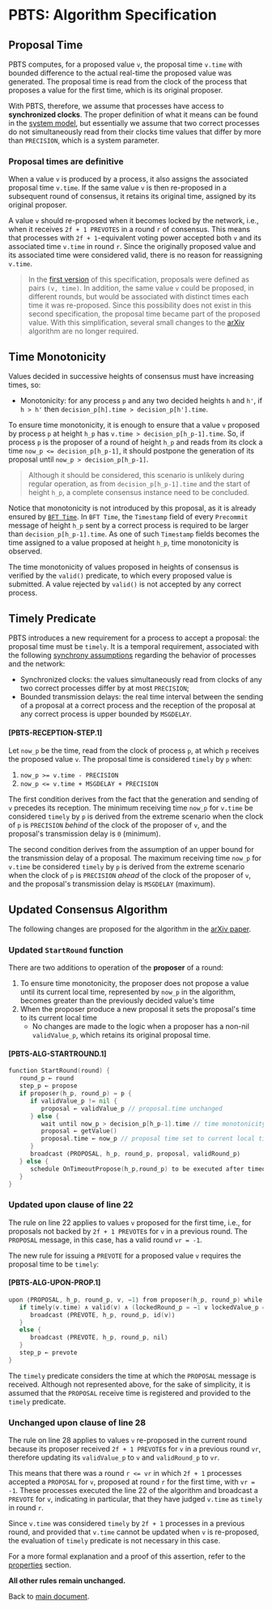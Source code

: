 # PBTS: Algorithm Specification

## Proposal Time

PBTS computes, for a proposed value `v`, the proposal time `v.time` with bounded difference to the actual real-time the proposed value was generated.
The proposal time is read from the clock of the process that proposes a value for the first time, which is its original proposer.

With PBTS, therefore, we assume that processes have access to **synchronized clocks**.
The proper definition of what it means can be found in the [system model][sysmodel],
but essentially we assume that two correct processes do not simultaneously read from their clocks
time values that differ by more than `PRECISION`, which is a system parameter.

### Proposal times are definitive

When a value `v` is produced by a process, it also assigns the associated proposal time `v.time`.
If the same value `v` is then re-proposed in a subsequent round of consensus,
it retains its original time, assigned by its original proposer.

A value `v` should re-proposed when it becomes locked by the network, i.e., when it receives `2f + 1 PREVOTES` in a round `r` of consensus.
This means that processes with `2f + 1`-equivalent voting power accepted both `v` and its associated time `v.time` in round `r`.
Since the originally proposed value and its associated time were considered valid, there is no reason for reassigning `v.time`.

> In the [first version][algorithm_v1] of this specification, proposals were defined as pairs `(v, time)`.
> In addition, the same value `v` could be proposed, in different rounds, but would be associated with distinct times each time it was re-proposed.
> Since this possibility does not exist in this second specification, the proposal time became part of the proposed value.
> With this simplification, several small changes to the [arXiv][arXiv] algorithm are no longer required.

## Time Monotonicity

Values decided in successive heights of consensus must have increasing times, so:

- Monotonicity: for any process `p` and any two decided heights `h` and `h'`, if `h > h'` then `decision_p[h].time > decision_p[h'].time`.

To ensure time monotonicity, it is enough to ensure that a value `v` proposed by process `p` at height `h_p` has `v.time > decision_p[h_p-1].time`.
So, if process `p` is the proposer of a round of height `h_p` and reads from its clock a time `now_p <= decision_p[h_p-1]`,
it should postpone the generation of its proposal until `now_p > decision_p[h_p-1]`.

> Although it should be considered, this scenario is unlikely during regular operation,
as from `decision_p[h_p-1].time` and the start of height `h_p`, a complete consensus instance need to be concluded.

Notice that monotonicity is not introduced by this proposal, as it is already ensured by  [`BFT Time`][bfttime].
In `BFT Time`, the `Timestamp` field of every `Precommit` message of height `h_p` sent by a correct process is required to be larger than `decision_p[h_p-1].time`.
As one of such `Timestamp` fields becomes the time assigned to a value proposed at height `h_p`, time monotonicity is observed.

The time monotonicity of values proposed in heights of consensus is verified by the `valid()` predicate, to which every proposed value is submitted.
A value rejected by `valid()` is not accepted by any correct process.

## Timely Predicate

PBTS introduces a new requirement for a process to accept a proposal: the proposal time must be `timely`.
It is a temporal requirement, associated with the following
[synchrony assumptions][sysmodel] regarding the behavior of processes and the network:

- Synchronized clocks: the values simultaneously read from clocks of any two correct processes differ by at most `PRECISION`;
- Bounded transmission delays: the real time interval between the sending of a proposal at a correct process and the reception of the proposal at any correct process is upper bounded by `MSGDELAY`.

#### **[PBTS-RECEPTION-STEP.1]**

Let `now_p` be the time, read from the clock of process `p`, at which `p` receives the proposed value `v`.
The proposal time is considered `timely` by `p` when:

1. `now_p >= v.time - PRECISION`
1. `now_p <= v.time + MSGDELAY + PRECISION`

The first condition derives from the fact that the generation and sending of `v` precedes its reception.
The minimum receiving time `now_p` for `v.time` be considered `timely` by `p` is derived from the extreme scenario when
the clock of `p` is `PRECISION` *behind* of the clock of the proposer of `v`, and the proposal's transmission delay is `0` (minimum).

The second condition derives from the assumption of an upper bound for the transmission delay of a proposal.
The maximum receiving time `now_p` for `v.time` be considered `timely` by `p` is derived from the extreme scenario when
the clock of `p` is `PRECISION` *ahead* of the clock of the proposer of `v`, and the proposal's transmission delay is `MSGDELAY` (maximum).

## Updated Consensus Algorithm

The following changes are proposed for the algorithm in the [arXiv paper][arXiv].

### Updated `StartRound` function

There are two additions to operation of the **proposer** of a round:

1. To ensure time monotonicity, the proposer does not propose a value until its
current local time, represented by `now_p` in the algorithm, 
becomes greater than the previously decided value's time
2. When the proposer produce a new proposal it sets the proposal's time to its current local time
   - No changes are made to the logic when a proposer has a non-nil `validValue_p`, which retains its original proposal time.

#### **[PBTS-ALG-STARTROUND.1]**

```go
function StartRound(round) {
   round_p ← round
   step_p ← propose
   if proposer(h_p, round_p) = p {
      if validValue_p != nil {
         proposal ← validValue_p // proposal.time unchanged
      } else {
         wait until now_p > decision_p[h_p-1].time // time monotonicity
         proposal ← getValue()
         proposal.time ← now_p // proposal time set to current local time
      }
      broadcast ⟨PROPOSAL, h_p, round_p, proposal, validRound_p⟩
   } else {
      schedule OnTimeoutPropose(h_p,round_p) to be executed after timeoutPropose(round_p)
   }
}
```

### Updated upon clause of line 22

The rule on line 22 applies to values `v` proposed for the first time, i.e.,
for proposals not backed by `2f + 1 PREVOTE`s for `v` in a previous round.
The `PROPOSAL` message, in this case, has a valid round `vr = -1`.

The new rule for issuing a `PREVOTE` for a proposed value `v`
requires the proposal time to be `timely`:

#### **[PBTS-ALG-UPON-PROP.1]**

```go
upon ⟨PROPOSAL, h_p, round_p, v, −1⟩ from proposer(h_p, round_p) while step_p = propose do {
   if timely(v.time) ∧ valid(v) ∧ (lockedRound_p = −1 ∨ lockedValue_p = v) {
      broadcast ⟨PREVOTE, h_p, round_p, id(v)⟩ 
   }
   else {
      broadcast ⟨PREVOTE, h_p, round_p, nil⟩ 
   }
   step_p ← prevote
}
```

The `timely` predicate considers the time at which the `PROPOSAL` message is received.
Although not represented above, for the sake of simplicity, it is assumed that the
`PROPOSAL` receive time is registered and provided to the `timely` predicate.

### Unchanged upon clause of line 28

The rule on line 28 applies to values `v` re-proposed in the current round
because its proposer received `2f + 1 PREVOTE`s for `v` in a previous round
`vr`, therefore updating its `validValue_p` to `v` and `validRound_p` to `vr`. 

This means that there was a round `r <= vr` in which `2f + 1` processes
accepted a `PROPOSAL` for `v`, proposed at round `r` for the first time, with
`vr = -1`.
These processes executed the line 22 of the algorithm and broadcast a
`PREVOTE` for `v`, indicating in particular, that they have judged `v.time`
as `timely` in round `r`.

Since `v.time` was considered `timely` by `2f + 1` processes in a previous
round, and provided that `v.time` cannot be updated when `v` is re-proposed,
the evaluation of `timely` predicate is not necessary in this case.

For a more formal explanation and a proof of this assertion, refer to the
[properties][sysmodel-pol] section.

**All other rules remain unchanged.**

Back to [main document][main].

[main]: ./README.md

[algorithm_v1]: ./v1/pbts-algorithm_001_draft.md

[sysmodel]: ./pbts-sysmodel.md
[sysmodel-pol]: ./pbts-sysmodel.md#derived-proof-of-locks

[bfttime]: ../bft-time.md
[arXiv]: https://arxiv.org/pdf/1807.04938.pdf
